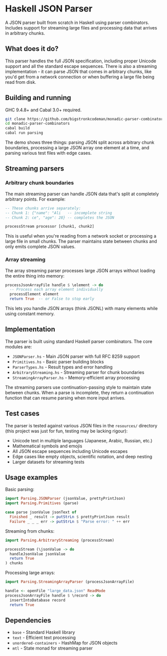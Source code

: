 # Haskell JSON Parser 

A JSON parser built from scratch in Haskell using parser combinators. Includes support for streaming large files and processing data that arrives in arbitrary chunks.

## What does it do?

This parser handles the full JSON specification, including proper Unicode support and all the standard escape sequences. There is also a streaming implementation - it can parse JSON that comes in arbitrary chunks, like you'd get from a network connection or when buffering a large file being read from disk.

## Building and running

GHC 9.4.8+ and Cabal 3.0+ required.

```bash
git clone https://github.com/bigstronkcodeman/monadic-parser-combinators.git
cd monadic-parser-combinators
cabal build
cabal run parsing
```

The demo shows three things: parsing JSON split across arbitrary chunk boundaries, processing a large JSON array one element at a time, and parsing various test files with edge cases.

## Streaming parsers

### Arbitrary chunk boundaries

The main streaming parser can handle JSON data that's split at completely arbitrary points. For example:

```haskell
-- These chunks arrive separately:
-- Chunk 1: {"name": "Ali   -- incomplete string
-- Chunk 2: ce", "age": 28} -- completes the JSON

processStream processor [chunk1, chunk2]
```

This is useful when you're reading from a network socket or processing a large file in small chunks. The parser maintains state between chunks and only emits complete JSON values.

### Array streaming

The array streaming parser processes large JSON arrays without loading the entire thing into memory:

```haskell
processJsonArrayFile handle $ \element -> do
  -- Process each array element individually
  processElement element
  return True  -- or False to stop early
```

This lets you handle JSON arrays (think JSONL) with many elements while using constant memory.

## Implementation

The parser is built using standard Haskell parser combinators. The core modules are:

- `JSONParser.hs` - Main JSON parser with full RFC 8259 support
- `Primitives.hs` - Basic parser building blocks  
- `ParserTypes.hs` - Result types and error handling
- `ArbitraryStreaming.hs` - Streaming parser for chunk boundaries
- `StreamingArrayParser.hs` - Memory-efficient array processing

The streaming parsers use continuation-passing style to maintain state between chunks. When a parse is incomplete, they return a continuation function that can resume parsing when more input arrives.

## Test cases

The parser is tested against various JSON files in the `resources/` directory (this project was just for fun, testing may be lacking rigour):

- Unicode text in multiple languages (Japanese, Arabic, Russian, etc.)
- Mathematical symbols and emojis
- All JSON escape sequences including Unicode escapes
- Edge cases like empty objects, scientific notation, and deep nesting
- Larger datasets for streaming tests

## Usage examples

Basic parsing:

```haskell
import Parsing.JSONParser (jsonValue, prettyPrintJson)
import Parsing.Primitives (parse)

case parse jsonValue jsonText of
  Finished _ result -> putStrLn $ prettyPrintJson result
  Failure _ _ _ err -> putStrLn $ "Parse error: " ++ err
```

Streaming from chunks:

```haskell
import Parsing.ArbitraryStreaming (processStream)

processStream (\jsonValue -> do
  handleJsonValue jsonValue
  return True
) chunks
```

Processing large arrays:

```haskell
import Parsing.StreamingArrayParser (processJsonArrayFile)

handle <- openFile "large_data.json" ReadMode
processJsonArrayFile handle $ \record -> do
  insertIntoDatabase record
  return True
```

## Dependencies

- `base` - Standard Haskell library
- `text` - Efficient text processing
- `unordered-containers` - HashMap for JSON objects  
- `mtl` - State monad for streaming parser
